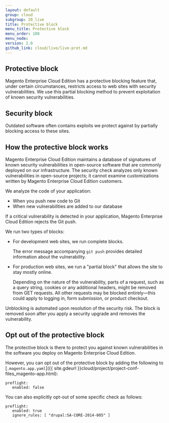```yaml
---
layout: default
group: cloud
subgroup: 20_live
title: Protective block
menu_title: Protective block
menu_order: 100
menu_node: 
version: 2.0
github_link: cloud/live/live-prot.md
---
```


## Protective block
Magento Enterprise Cloud Edition has a protective blocking
feature that, under certain circumstances, restricts access to web sites
with security vulnerabilities. We use this partial blocking method to
prevent exploitation of known security vulnerabilities.

## Security block
Outdated software often contains exploits we protect against by partially blocking
access to these sites.

## How the protective block works
Magento Enterprise Cloud Edition maintains a database of signatures of
known security vulnerabilities in open-source software that are commonly
deployed on our infrastructure. The security check analyzes only known
vulnerabilities in open-source projects; it cannot examine customizations written by
Magento Enterprise Cloud Edition customers.

We analyze the code of your application:

-   When you push new code to Git
-   When new vulnerabilities are added to our database

If a critical vulnerability is detected in your application,
Magento Enterprise Cloud Edition rejects the Git push.

We run two types of blocks:

*	For development web sites, we run complete blocks.

	The error message accompanying `git push` provides detailed information about the vulnerability.

*	For production web sites, we run a "partial block" that allows the site
to stay mostly online. 

	Depending on the nature of the vulnerability,
parts of a request, such as a query string, cookies or any additional
headers, might be removed from GET requests. All other requests may be
blocked entirely&mdash;this could apply to logging in, form submission, or
product checkout.

Unblocking is automated upon resolution of the security risk. The block
is removed soon after you apply a security upgrade and removes
the vulnerability.

## Opt out of the protective block
The protective block is there to protect you against known vulnerabilities
in the software you deploy on Magento Enterprise Cloud Edition.

However, you can opt out of the protective block by adding the following to [`.magento.app.yaml`]({{ site.gdeurl }}cloud/project/project-conf-files_magento-app.html):

    preflight:
       enabled: false

You can also explicitly opt-out of some specific check as follows:

    preflight:
       enabled: true
       ignore_rules: [ "drupal:SA-CORE-2014-005" ]
